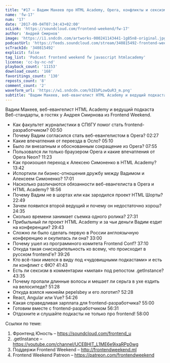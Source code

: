 ```yaml
---
title: "#17 – Вадим Макеев про HTML Academy, Opera, конфликты и сексизм"
name: 'fw-17'
num: '17'
date: '2017-09-04T07:34:43+02:00'
scLink: 'https://soundcloud.com/frontend-weekend/fw-17'
author: 'Андрей Смирнов'
image: 'https://i1.sndcdn.com/artworks-000241143441-1g85n8-original.jpg'
podcastUrl: 'https://feeds.soundcloud.com/stream/340815492-frontend-weekend-fw-17.m4a'
scTrackId: '340815492'
explicit: false
tag_list: 'Podcast frontend weekend fw javascript htmlacademy'
license: 'cc-by-nc-nd'
playback_count: '11153'
download_count: '168'
favoritings_count: '130'
reposts_count: '8'
comment_count: '2'
waveform_url: 'https://w1.sndcdn.com/hIEbPLowQuR3_m.png'
subtitle: "Вадим Макеев, веб-евангелист HTML Academy и ведущий подкаста Веб-стандарты, в гостях у Андрея Смирнова из Frontend Weekend."
---
```

Вадим Макеев, веб-евангелист HTML Academy и ведущий подкаста Веб-стандарты, в гостях у Андрея Смирнова из Frontend Weekend.

- Как факультет журналистики в СПбГУ помог стать frontend-разработчиком? <timecode sec="50">00:50</timecode>
- Почему Вадим согласился стать веб-евангелистом в Opera? <timecode sec="147">02:27</timecode>
- Какие впечатления от переезда в Осло? <timecode sec="310">05:10</timecode>
- Было ли внезапным и обоснованным сокращение из Opera? <timecode sec="475">07:55</timecode> 
- Пользовался ли только браузером Opera и какие впечатления от Opera Neon? <timecode sec="683">11:23</timecode>
- Как произошел переход к Алексею Симоненко в HTML Academy? <timecode sec="822">13:42</timecode>
- Испортили ли бизнес-отношения дружбу между Вадимом и Алексеем Симоненко? <timecode sec="1021">17:01</timecode>
- Насколько различаются обязанности веб-евангелиста в Opera и HTML Academy? <timecode sec="1136">18:56</timecode>
- Почему Вадим не в шортах или как зародился проект HTML Шорты? <timecode sec="1369">22:49</timecode>
- Зачем появился второй ведущий и почему он недостаточно хорош? <timecode sec="1475">24:35</timecode>
- Сколько времени занимает съемка одного ролика? <timecode sec="1651">27:31</timecode>
- Прибыльный ли проект HTML Academy и за чьи деньги Вадим ездит на конференции? <timecode sec="1783">29:43</timecode>
- Сложно ли было сделать первую в России англоязычную конференцию и окупилась ли она? <timecode sec="1980">33:00</timecode>
- Почему ушел из программного комитета Frontend Conf? <timecode sec="2230">37:10</timecode>
- Откуда такая снисходительность ко всему, что происходит в русском frontend’е? <timecode sec="2366">39:26</timecode>
- Кто всё-таки имелся в виду под «чудовищными подкастами» и есть ли конфликт с ФЮ? <timecode sec="2503">41:43</timecode>
- Есть ли сексизм в комментарии «милая» под репостом .getInstance? <timecode sec="2615">43:35</timecode>
- Почему пропали длинные волосы и мешает ли серьга в ухе ездить на велосипеде? <timecode sec="3088">51:28</timecode>
- Откуда взялся никнейм pepelsbey и его логотип? <timecode sec="3148">52:28</timecode>
- React, Angular или Vue? <timecode sec="3266">54:26</timecode>
- Какая справедливая зарплата для frontend-разработчика? <timecode sec="3300">55:00</timecode> 
- Готовим вместе с frontend-разработчиком <timecode sec="3391">56:31</timecode>
- Отдохните и слушайте подкасты не только про frontend! <timecode sec="3480">58:00</timecode>

Ссылки по теме: 
1) Фронтенд Юность – https://soundcloud.com/frontend_u
2) .getInstance – https://youtube.com/channel/UCEBHlT_L1ME6e9ixaRPp0wg
3) Поддержи Frontend Weekend – http://frontendweekend.ml
4) Frontend Weekend Patreon – https://patreon.com/frontendweekend